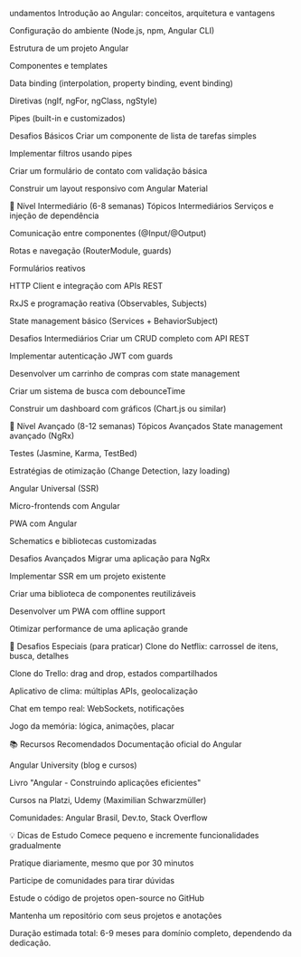 undamentos
Introdução ao Angular: conceitos, arquitetura e vantagens

Configuração do ambiente (Node.js, npm, Angular CLI)

Estrutura de um projeto Angular

Componentes e templates

Data binding (interpolation, property binding, event binding)

Diretivas (ngIf, ngFor, ngClass, ngStyle)

Pipes (built-in e customizados)

Desafios Básicos
Criar um componente de lista de tarefas simples

Implementar filtros usando pipes

Criar um formulário de contato com validação básica

Construir um layout responsivo com Angular Material

📌 Nível Intermediário (6-8 semanas)
Tópicos Intermediários
Serviços e injeção de dependência

Comunicação entre componentes (@Input/@Output)

Rotas e navegação (RouterModule, guards)

Formulários reativos

HTTP Client e integração com APIs REST

RxJS e programação reativa (Observables, Subjects)

State management básico (Services + BehaviorSubject)

Desafios Intermediários
Criar um CRUD completo com API REST

Implementar autenticação JWT com guards

Desenvolver um carrinho de compras com state management

Criar um sistema de busca com debounceTime

Construir um dashboard com gráficos (Chart.js ou similar)

📌 Nível Avançado (8-12 semanas)
Tópicos Avançados
State management avançado (NgRx)

Testes (Jasmine, Karma, TestBed)

Estratégias de otimização (Change Detection, lazy loading)

Angular Universal (SSR)

Micro-frontends com Angular

PWA com Angular

Schematics e bibliotecas customizadas

Desafios Avançados
Migrar uma aplicação para NgRx

Implementar SSR em um projeto existente

Criar uma biblioteca de componentes reutilizáveis

Desenvolver um PWA com offline support

Otimizar performance de uma aplicação grande

🎯 Desafios Especiais (para praticar)
Clone do Netflix: carrossel de itens, busca, detalhes

Clone do Trello: drag and drop, estados compartilhados

Aplicativo de clima: múltiplas APIs, geolocalização

Chat em tempo real: WebSockets, notificações

Jogo da memória: lógica, animações, placar

📚 Recursos Recomendados
Documentação oficial do Angular

Angular University (blog e cursos)

Livro "Angular - Construindo aplicações eficientes"

Cursos na Platzi, Udemy (Maximilian Schwarzmüller)

Comunidades: Angular Brasil, Dev.to, Stack Overflow

💡 Dicas de Estudo
Comece pequeno e incremente funcionalidades gradualmente

Pratique diariamente, mesmo que por 30 minutos

Participe de comunidades para tirar dúvidas

Estude o código de projetos open-source no GitHub

Mantenha um repositório com seus projetos e anotações

Duração estimada total: 6-9 meses para domínio completo, dependendo da dedicação.
